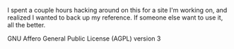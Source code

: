 I spent a couple hours hacking around on this for a site I'm working on, and realized I wanted to back up my reference. If someone else want to use it, all the better.

GNU Affero General Public License (AGPL) version 3
